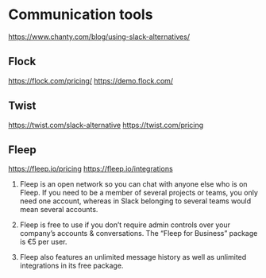 # Communication tools

https://www.chanty.com/blog/using-slack-alternatives/

## Flock
https://flock.com/pricing/
https://demo.flock.com/

## Twist
https://twist.com/slack-alternative
https://twist.com/pricing

## Fleep
https://fleep.io/pricing
https://fleep.io/integrations

1. Fleep is an open network so you can chat with anyone else who is on Fleep. If you need to be a member of several projects or teams, you only need one account, whereas in Slack belonging to several teams would mean several accounts.

2. Fleep is free to use if you don’t require admin controls over your company’s accounts & conversations. The “Fleep for Business” package is €5 per user.

3. Fleep also features an unlimited message history as well as unlimited integrations in its free package. 
